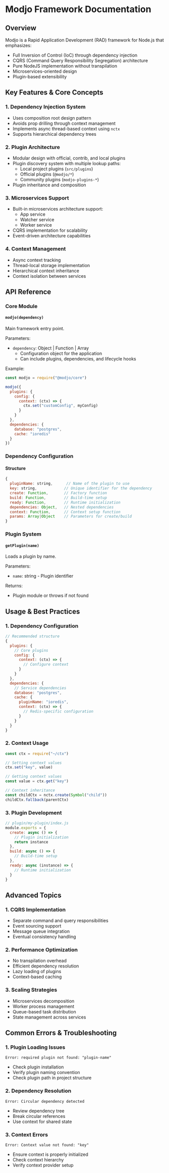 # Modjo Framework Documentation

## Overview

Modjo is a Rapid Application Development (RAD) framework for Node.js that emphasizes:
- Full Inversion of Control (IoC) through dependency injection
- CQRS (Command Query Responsibility Segregation) architecture
- Pure NodeJS implementation without transpilation
- Microservices-oriented design
- Plugin-based extensibility

## Key Features & Core Concepts

### 1. Dependency Injection System
- Uses composition root design pattern
- Avoids prop drilling through context management
- Implements async thread-based context using `nctx`
- Supports hierarchical dependency trees

### 2. Plugin Architecture
- Modular design with official, contrib, and local plugins
- Plugin discovery system with multiple lookup paths:
  - Local project plugins (`src/plugins`)
  - Official plugins (`@modjo/*`)
  - Community plugins (`modjo-plugins-*`)
- Plugin inheritance and composition

### 3. Microservices Support
- Built-in microservices architecture support:
  - App service
  - Watcher service
  - Worker service
- CQRS implementation for scalability
- Event-driven architecture capabilities

### 4. Context Management
- Async context tracking
- Thread-local storage implementation
- Hierarchical context inheritance
- Context isolation between services

## API Reference

### Core Module

#### `modjo(dependency)`
Main framework entry point.

Parameters:
- `dependency`: Object | Function | Array
  - Configuration object for the application
  - Can include plugins, dependencies, and lifecycle hooks

Example:
```javascript
const modjo = require("@modjo/core")

modjo({
  plugins: {
    config: {
      context: (ctx) => {
        ctx.set("customConfig", myConfig)
      }
    }
  },
  dependencies: {
    database: "postgres",
    cache: "ioredis"
  }
})
```

### Dependency Configuration

#### Structure
```javascript
{
  pluginName: string,      // Name of the plugin to use
  key: string,            // Unique identifier for the dependency
  create: Function,       // Factory function
  build: Function,        // Build-time setup
  ready: Function,        // Runtime initialization
  dependencies: Object,   // Nested dependencies
  context: Function,      // Context setup function
  params: Array|Object    // Parameters for create/build
}
```

### Plugin System

#### `getPlugin(name)`
Loads a plugin by name.

Parameters:
- `name`: string - Plugin identifier

Returns:
- Plugin module or throws if not found

## Usage & Best Practices

### 1. Dependency Configuration
```javascript
// Recommended structure
{
  plugins: {
    // Core plugins
    config: {
      context: (ctx) => {
        // Configure context
      }
    }
  },
  dependencies: {
    // Service dependencies
    database: "postgres",
    cache: {
      pluginName: "ioredis",
      context: (ctx) => {
        // Redis-specific configuration
      }
    }
  }
}
```

### 2. Context Usage
```javascript
const ctx = require("~/ctx")

// Setting context values
ctx.set("key", value)

// Getting context values
const value = ctx.get("key")

// Context inheritance
const childCtx = nctx.create(Symbol("child"))
childCtx.fallback(parentCtx)
```

### 3. Plugin Development
```javascript
// plugin/my-plugin/index.js
module.exports = {
  create: async () => {
    // Plugin initialization
    return instance
  },
  build: async () => {
    // Build-time setup
  },
  ready: async (instance) => {
    // Runtime initialization
  }
}
```

## Advanced Topics

### 1. CQRS Implementation
- Separate command and query responsibilities
- Event sourcing support
- Message queue integration
- Eventual consistency handling

### 2. Performance Optimization
- No transpilation overhead
- Efficient dependency resolution
- Lazy loading of plugins
- Context-based caching

### 3. Scaling Strategies
- Microservices decomposition
- Worker process management
- Queue-based task distribution
- State management across services

## Common Errors & Troubleshooting

### 1. Plugin Loading Issues
```
Error: required plugin not found: "plugin-name"
```
- Check plugin installation
- Verify plugin naming convention
- Check plugin path in project structure

### 2. Dependency Resolution
```
Error: Circular dependency detected
```
- Review dependency tree
- Break circular references
- Use context for shared state

### 3. Context Errors
```
Error: Context value not found: "key"
```
- Ensure context is properly initialized
- Check context hierarchy
- Verify context provider setup
